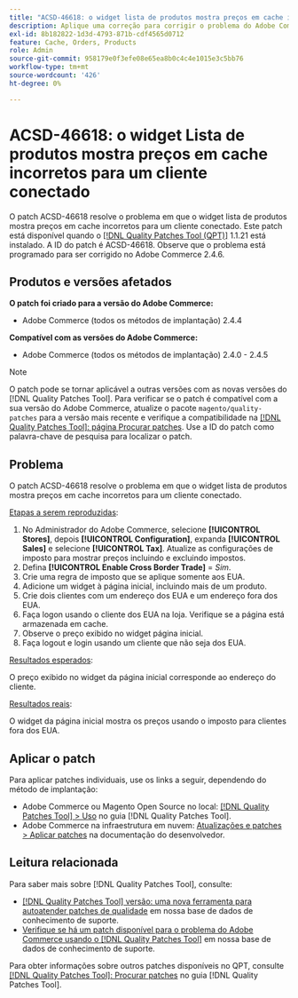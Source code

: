```yaml
---
title: "ACSD-46618: o widget lista de produtos mostra preços em cache incorretos para o cliente conectado"
description: Aplique uma correção para corrigir o problema do Adobe Commerce em que o widget lista de produtos mostra preços em cache incorretos para um cliente conectado.
exl-id: 8b182822-1d3d-4793-871b-cdf4565d0712
feature: Cache, Orders, Products
role: Admin
source-git-commit: 958179e0f3efe08e65ea8b0c4c4e1015e3c5bb76
workflow-type: tm+mt
source-wordcount: '426'
ht-degree: 0%

---
```


# ACSD-46618: o widget Lista de produtos mostra preços em cache incorretos para um cliente conectado

O patch ACSD-46618 resolve o problema em que o widget lista de produtos mostra preços em cache incorretos para um cliente conectado. Este patch está disponível quando o [[!DNL Quality Patches Tool (QPT)]](https://experienceleague.adobe.com/docs/commerce-knowledge-base/kb/announcements/commerce-announcements/magento-quality-patches-released-new-tool-to-self-serve-quality-patches.html) 1.1.21 está instalado. A ID do patch é ACSD-46618. Observe que o problema está programado para ser corrigido no Adobe Commerce 2.4.6.

## Produtos e versões afetados

**O patch foi criado para a versão do Adobe Commerce:**
* Adobe Commerce (todos os métodos de implantação) 2.4.4

**Compatível com as versões do Adobe Commerce:**
* Adobe Commerce (todos os métodos de implantação) 2.4.0 - 2.4.5

>[!NOTE]
>
>O patch pode se tornar aplicável a outras versões com as novas versões do [!DNL Quality Patches Tool]. Para verificar se o patch é compatível com a sua versão do Adobe Commerce, atualize o pacote `magento/quality-patches` para a versão mais recente e verifique a compatibilidade na [[!DNL Quality Patches Tool]: página Procurar patches](https://experienceleague.adobe.com/tools/commerce-quality-patches/index.html). Use a ID do patch como palavra-chave de pesquisa para localizar o patch.

## Problema

O patch ACSD-46618 resolve o problema em que o widget lista de produtos mostra preços em cache incorretos para um cliente conectado.

<u>Etapas a serem reproduzidas</u>:

1. No Administrador do Adobe Commerce, selecione **[!UICONTROL Stores]**, depois **[!UICONTROL Configuration]**, expanda **[!UICONTROL Sales]** e selecione **[!UICONTROL Tax]**. Atualize as configurações de imposto para mostrar preços incluindo e excluindo impostos.
1. Defina **[!UICONTROL Enable Cross Border Trade]** = _Sim_.
1. Crie uma regra de imposto que se aplique somente aos EUA.
1. Adicione um widget à página inicial, incluindo mais de um produto.
1. Crie dois clientes com um endereço dos EUA e um endereço fora dos EUA.
1. Faça logon usando o cliente dos EUA na loja. Verifique se a página está armazenada em cache.
1. Observe o preço exibido no widget página inicial.
1. Faça logout e login usando um cliente que não seja dos EUA.

<u>Resultados esperados</u>:

O preço exibido no widget da página inicial corresponde ao endereço do cliente.

<u>Resultados reais</u>:

O widget da página inicial mostra os preços usando o imposto para clientes fora dos EUA.

## Aplicar o patch

Para aplicar patches individuais, use os links a seguir, dependendo do método de implantação:

* Adobe Commerce ou Magento Open Source no local: [[!DNL Quality Patches Tool] > Uso](https://experienceleague.adobe.com/docs/commerce-operations/tools/quality-patches-tool/usage.html) no guia [!DNL Quality Patches Tool].
* Adobe Commerce na infraestrutura em nuvem: [Atualizações e patches > Aplicar patches](https://devdocs.magento.com/cloud/project/project-patch.html) na documentação do desenvolvedor.

## Leitura relacionada

Para saber mais sobre [!DNL Quality Patches Tool], consulte:

* [[!DNL Quality Patches Tool] versão: uma nova ferramenta para autoatender patches de qualidade](/help/announcements/adobe-commerce-announcements/magento-quality-patches-released-new-tool-to-self-serve-quality-patches.md) em nossa base de dados de conhecimento de suporte.
* [Verifique se há um patch disponível para o problema do Adobe Commerce usando o [!DNL Quality Patches Tool]](/help/support-tools/patches-available-in-qpt-tool/check-patch-for-magento-issue-with-magento-quality-patches.md) em nossa base de dados de conhecimento de suporte.

Para obter informações sobre outros patches disponíveis no QPT, consulte [[!DNL Quality Patches Tool]: Procurar patches](https://experienceleague.adobe.com/tools/commerce-quality-patches/index.html) no guia [!DNL Quality Patches Tool].
